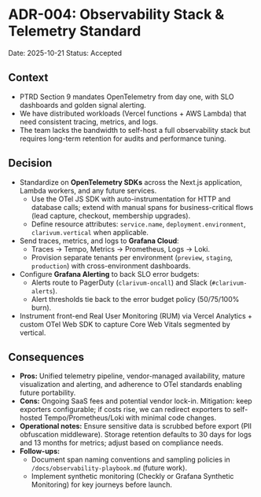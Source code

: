 # ADR-004: Observability Stack & Telemetry Standard
Date: 2025-10-21
Status: Accepted

## Context
- PTRD Section 9 mandates OpenTelemetry from day one, with SLO dashboards and golden signal alerting.
- We have distributed workloads (Vercel functions + AWS Lambda) that need consistent tracing, metrics, and logs.
- The team lacks the bandwidth to self-host a full observability stack but requires long-term retention for audits and performance tuning.

## Decision
- Standardize on **OpenTelemetry SDKs** across the Next.js application, Lambda workers, and any future services.
  - Use the OTel JS SDK with auto-instrumentation for HTTP and database calls; extend with manual spans for business-critical flows (lead capture, checkout, membership upgrades).
  - Define resource attributes: `service.name`, `deployment.environment`, `clarivum.vertical` when applicable.
- Send traces, metrics, and logs to **Grafana Cloud**:
  - Traces → Tempo, Metrics → Prometheus, Logs → Loki.
  - Provision separate tenants per environment (`preview`, `staging`, `production`) with cross-environment dashboards.
- Configure **Grafana Alerting** to back SLO error budgets:
  - Alerts route to PagerDuty (`clarivum-oncall`) and Slack (`#clarivum-alerts`).
  - Alert thresholds tie back to the error budget policy (50/75/100% burn).
- Instrument front-end Real User Monitoring (RUM) via Vercel Analytics + custom OTel Web SDK to capture Core Web Vitals segmented by vertical.

## Consequences
- **Pros:** Unified telemetry pipeline, vendor-managed availability, mature visualization and alerting, and adherence to OTel standards enabling future portability.
- **Cons:** Ongoing SaaS fees and potential vendor lock-in. Mitigation: keep exporters configurable; if costs rise, we can redirect exporters to self-hosted Tempo/Prometheus/Loki with minimal code changes.
- **Operational notes:** Ensure sensitive data is scrubbed before export (PII obfuscation middleware). Storage retention defaults to 30 days for logs and 13 months for metrics; adjust based on compliance needs.
- **Follow-ups:**
  - Document span naming conventions and sampling policies in `/docs/observability-playbook.md` (future work).
  - Implement synthetic monitoring (Checkly or Grafana Synthetic Monitoring) for key journeys before launch.
